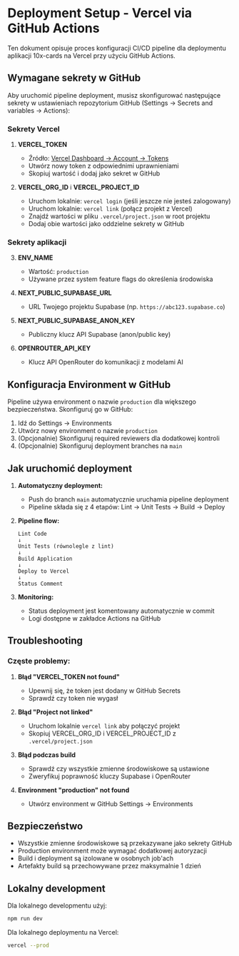 # Deployment Setup - Vercel via GitHub Actions

Ten dokument opisuje proces konfiguracji CI/CD pipeline dla deploymentu aplikacji 10x-cards na Vercel przy użyciu GitHub Actions.

## Wymagane sekrety w GitHub

Aby uruchomić pipeline deployment, musisz skonfigurować następujące sekrety w ustawieniach repozytorium GitHub (Settings → Secrets and variables → Actions):

### Sekrety Vercel

1. **VERCEL_TOKEN**
   - Źródło: [Vercel Dashboard → Account → Tokens](https://dashboard.vercel.com/account/tokens)
   - Utwórz nowy token z odpowiednimi uprawnieniami
   - Skopiuj wartość i dodaj jako sekret w GitHub

2. **VERCEL_ORG_ID** i **VERCEL_PROJECT_ID**
   - Uruchom lokalnie: `vercel login` (jeśli jeszcze nie jesteś zalogowany)
   - Uruchom lokalnie: `vercel link` (połącz projekt z Vercel)
   - Znajdź wartości w pliku `.vercel/project.json` w root projektu
   - Dodaj obie wartości jako oddzielne sekrety w GitHub

### Sekrety aplikacji

3. **ENV_NAME**
   - Wartość: `production`
   - Używane przez system feature flags do określenia środowiska

4. **NEXT_PUBLIC_SUPABASE_URL**
   - URL Twojego projektu Supabase (np. `https://abc123.supabase.co`)

5. **NEXT_PUBLIC_SUPABASE_ANON_KEY**
   - Publiczny klucz API Supabase (anon/public key)

6. **OPENROUTER_API_KEY**
   - Klucz API OpenRouter do komunikacji z modelami AI

## Konfiguracja Environment w GitHub

Pipeline używa environment o nazwie `production` dla większego bezpieczeństwa. Skonfiguruj go w GitHub:

1. Idź do Settings → Environments
2. Utwórz nowy environment o nazwie `production`
3. (Opcjonalnie) Skonfiguruj required reviewers dla dodatkowej kontroli
4. (Opcjonalnie) Skonfiguruj deployment branches na `main`

## Jak uruchomić deployment

1. **Automatyczny deployment:**
   - Push do branch `main` automatycznie uruchamia pipeline deployment
   - Pipeline składa się z 4 etapów: Lint → Unit Tests → Build → Deploy

2. **Pipeline flow:**
   ```
   Lint Code
   ↓
   Unit Tests (równolegle z lint)
   ↓
   Build Application
   ↓
   Deploy to Vercel
   ↓
   Status Comment
   ```

3. **Monitoring:**
   - Status deployment jest komentowany automatycznie w commit
   - Logi dostępne w zakładce Actions na GitHub

## Troubleshooting

### Częste problemy:

1. **Błąd "VERCEL_TOKEN not found"**
   - Upewnij się, że token jest dodany w GitHub Secrets
   - Sprawdź czy token nie wygasł

2. **Błąd "Project not linked"**
   - Uruchom lokalnie `vercel link` aby połączyć projekt
   - Skopiuj VERCEL_ORG_ID i VERCEL_PROJECT_ID z `.vercel/project.json`

3. **Błąd podczas build**
   - Sprawdź czy wszystkie zmienne środowiskowe są ustawione
   - Zweryfikuj poprawność kluczy Supabase i OpenRouter

4. **Environment "production" not found**
   - Utwórz environment w GitHub Settings → Environments

## Bezpieczeństwo

- Wszystkie zmienne środowiskowe są przekazywane jako sekrety GitHub
- Production environment może wymagać dodatkowej autoryzacji
- Build i deployment są izolowane w osobnych job'ach
- Artefakty build są przechowywane przez maksymalnie 1 dzień

## Lokalny development

Dla lokalnego developmentu użyj:
```bash
npm run dev
```

Dla lokalnego deploymentu na Vercel:
```bash
vercel --prod
```